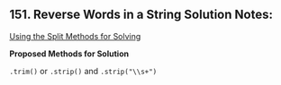 ## 151. Reverse Words in a String Solution Notes:

[Using the Split Methods for Solving](https://javarevisited.blogspot.com/2016/10/how-to-split-string-in-java-by-whitespace-or-tabs.html?m=1)


**Proposed Methods for Solution**

`.trim()` or `.strip()` and `.strip("\\s+")`
